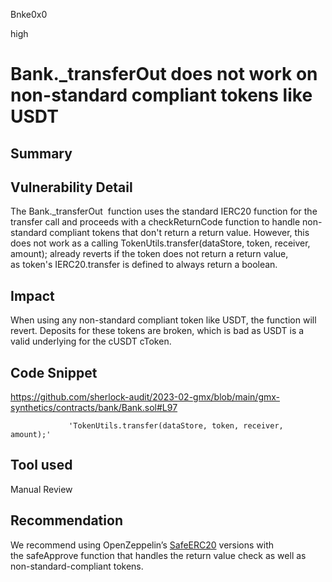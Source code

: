 Bnke0x0

high

# Bank._transferOut does not work on non-standard compliant tokens like USDT

## Summary

## Vulnerability Detail
The Bank._transferOut  function uses the standard IERC20 function for the transfer call and proceeds with a checkReturnCode function to handle non-standard compliant tokens that don't return a return value. However, this does not work as a calling TokenUtils.transfer(dataStore, token, receiver, amount); already reverts if the token does not return a return value, as token's IERC20.transfer is defined to always return a boolean.

## Impact
When using any non-standard compliant token like USDT, the function will revert. Deposits for these tokens are broken, which is bad as USDT is a valid underlying for the cUSDT cToken.

## Code Snippet
https://github.com/sherlock-audit/2023-02-gmx/blob/main/gmx-synthetics/contracts/bank/Bank.sol#L97

                 'TokenUtils.transfer(dataStore, token, receiver, amount);'

## Tool used

Manual Review

## Recommendation
We recommend using OpenZeppelin’s [SafeERC20](https://github.com/OpenZeppelin/openzeppelin-contracts/blob/release-v4.1/contracts/token/ERC20/utils/SafeERC20.sol#L74) versions with the safeApprove function that handles the return value check as well as non-standard-compliant tokens.
